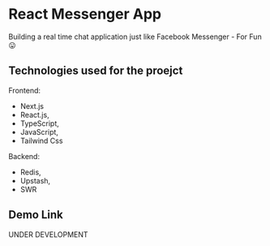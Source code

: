 # React Messenger App

Building a real time chat application just like Facebook Messenger - For Fun 😛

## Technologies used for the proejct
Frontend:
 - Next.js
 - React.js, 
 - TypeScript, 
 - JavaScript, 
 - Tailwind Css


Backend:
- Redis, 
- Upstash, 
- SWR

## Demo Link
UNDER DEVELOPMENT

